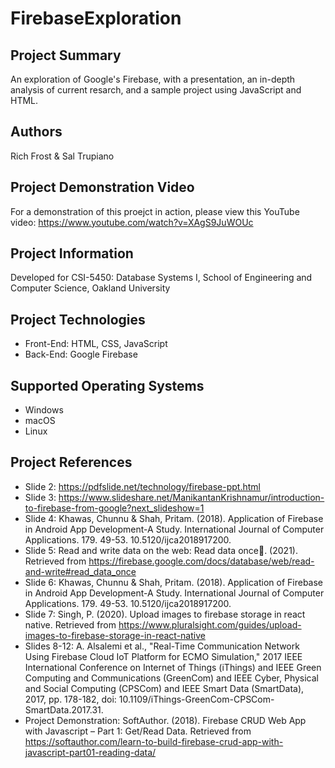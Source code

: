 # FirebaseExploration

## Project Summary
An exploration of Google's Firebase, with a presentation, an in-depth analysis of current resarch, and a sample project using JavaScript and HTML.

## Authors
Rich Frost & Sal Trupiano

## Project Demonstration Video
For a demonstration of this proejct in action, please view this YouTube video: https://www.youtube.com/watch?v=XAgS9JuWOUc

## Project Information
Developed for CSI-5450: Database Systems I, School of Engineering and Computer Science, Oakland University

## Project Technologies
* Front-End: HTML, CSS, JavaScript
* Back-End: Google Firebase

## Supported Operating Systems
* Windows
* macOS
* Linux

## Project References
* Slide 2: https://pdfslide.net/technology/firebase-ppt.html 
* Slide 3: https://www.slideshare.net/ManikantanKrishnamur/introduction-to-firebase-from-google?next_slideshow=1 
* Slide 4: Khawas, Chunnu & Shah, Pritam. (2018). Application of Firebase in Android App Development-A Study. International Journal of Computer Applications. 179. 49-53. 10.5120/ijca2018917200. 
* Slide 5: Read and write data on the web: Read data once. (2021). Retrieved from https://firebase.google.com/docs/database/web/read-and-write#read_data_once 
* Slide 6: Khawas, Chunnu & Shah, Pritam. (2018). Application of Firebase in Android App Development-A Study. International Journal of Computer Applications. 179. 49-53. 10.5120/ijca2018917200.
* Slide 7: Singh, P. (2020). Upload images to firebase storage in react native. Retrieved from https://www.pluralsight.com/guides/upload-images-to-firebase-storage-in-react-native
* Slides 8-12: A. Alsalemi et al., "Real-Time Communication Network Using Firebase Cloud IoT Platform for ECMO Simulation," 2017 IEEE International Conference on Internet of Things (iThings) and IEEE Green Computing and Communications (GreenCom) and IEEE Cyber, Physical and Social Computing (CPSCom) and IEEE Smart Data (SmartData), 2017, pp. 178-182, doi: 10.1109/iThings-GreenCom-CPSCom-SmartData.2017.31.
* Project Demonstration: SoftAuthor. (2018). Firebase CRUD Web App with Javascript – Part 1: Get/Read Data. Retrieved from https://softauthor.com/learn-to-build-firebase-crud-app-with-javascript-part01-reading-data/ 
